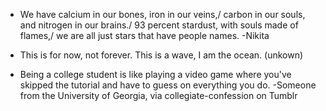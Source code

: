 * We have calcium in our bones, iron in our veins,/ carbon in our souls, and nitrogen in our brains./ 93 percent stardust, with souls made of flames,/ we are all just stars that have people names. -Nikita 

* This is for now, not forever. This is a wave, I am the ocean. (unkown)

* Being a college student is like playing a video game where you've skipped the tutorial and have to guess on everything you do. -Someone from the University of Georgia, via collegiate-confession on Tumblr
